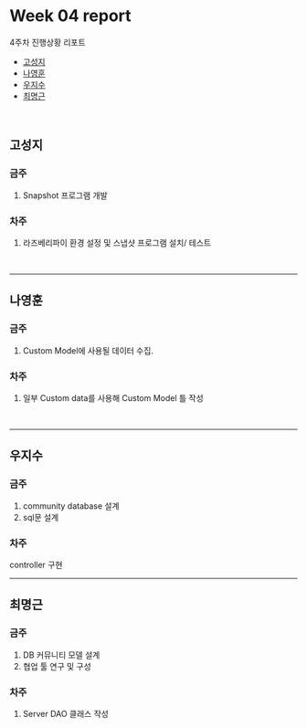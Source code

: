 # Week 04 report

4주차 진행상황 리포트

- [고성지](#고성지)
- [나영훈](#나영훈)
- [우지수](#우지수)
- [최명근](#최명근)

<br>


## 고성지
### 금주
1. Snapshot 프로그램 개발
### 차주
1. 라즈베리파이 환경 설정 및 스냅샷 프로그램 설치/ 테스트
<br>

-----
## 나영훈

### 금주

1.  Custom Model에 사용될 데이터 수집.

### 차주

1. 일부 Custom data를 사용해 Custom Model 틀 작성

<br>

-----

## 우지수

### 금주

1. community database 설계
2. sql문 설계

### 차주

controller 구현
<br>

-----
## 최명근

### 금주

1. DB 커뮤니티 모델 설계
2. 협업 툴 연구 및 구성

### 차주

1. Server DAO 클래스 작성

<br>
